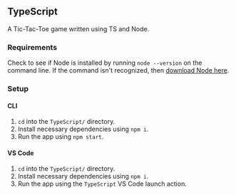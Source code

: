 ## TypeScript

A Tic-Tac-Toe game written using TS and Node.

### Requirements

Check to see if Node is installed by running `node --version` on the command line. If the command isn't recognized, then [download Node here](https://nodejs.org/en/download/).

### Setup

#### CLI 

1. `cd` into the `TypeScript/` directory.
2. Install necessary dependencies using `npm i`.
3. Run the app using `npm start`.

#### VS Code

1. `cd` into the `TypeScript/` directory.
2. Install necessary dependencies using `npm i`.
3. Run the app using the `TypeScript` VS Code launch action.
